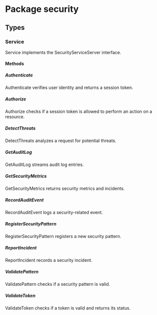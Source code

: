 # Package security

## Types

### Service

Service implements the SecurityServiceServer interface.

#### Methods

##### Authenticate

Authenticate verifies user identity and returns a session token.

##### Authorize

Authorize checks if a session token is allowed to perform an action on a resource.

##### DetectThreats

DetectThreats analyzes a request for potential threats.

##### GetAuditLog

GetAuditLog streams audit log entries.

##### GetSecurityMetrics

GetSecurityMetrics returns security metrics and incidents.

##### RecordAuditEvent

RecordAuditEvent logs a security-related event.

##### RegisterSecurityPattern

RegisterSecurityPattern registers a new security pattern.

##### ReportIncident

ReportIncident records a security incident.

##### ValidatePattern

ValidatePattern checks if a security pattern is valid.

##### ValidateToken

ValidateToken checks if a token is valid and returns its status.
